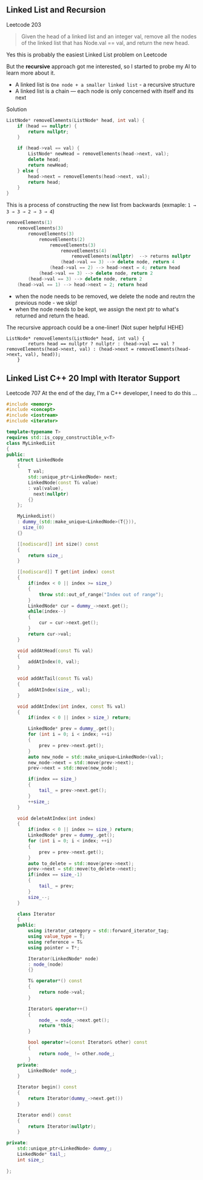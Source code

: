 ## Linked List and Recursion
Leetcode 203
> Given the head of a linked list and an integer val, remove all the nodes of the linked list that has Node.val == val, and return the new head.

Yes this is probably the easiest Linked List problem on Leetcode

But the **recursive** approach got me interested, so I started to probe my AI to learn more about it. 

- A linked list is `One node + a smaller linked list` - a recursive structure
- A linked list is a chain — each node is only concerned with itself and its next

Solution
```c++
ListNode* removeElements(ListNode* head, int val) {
    if (head == nullptr) {
        return nullptr;
    }

    if (head->val == val) {
        ListNode* newHead = removeElements(head->next, val);
        delete head;
        return newHead;
    } else {
        head->next = removeElements(head->next, val);
        return head;
    }
}
```

This is a process of constructing the new list from backwards (exmaple: `1 → 3 → 3 → 2 → 3 → 4`)
```c++
removeElements(1)
    removeElements(3)
        removeElements(3)
            removeElements(2)
                removeElements(3)
                    removeElements(4)
                        removeElements(nullptr)  --> returns nullptr
                    (head->val == 3) --> delete node, return 4
                (head->val == 2) --> head->next = 4; return head
            (head->val == 3) --> delete node, return 2
        (head->val == 3) --> delete node, return 2
    (head->val == 1) --> head->next = 2; return head

```
- when the node needs to be removed, we delete the node and reutrn the previous node - we skip! 
- when the node needs to be kept, we assign the next ptr to what's returned and return the head. 

The recursive approach could be a one-liner! (Not super helpful HEHE)
```
ListNode* removeElements(ListNode* head, int val) {
        return head == nullptr ? nullptr : (head->val == val ? removeElements(head->next, val) : (head->next = removeElements(head->next, val), head));
    }
```

## Linked List C++ 20 Impl with Iterator Support
Leetcode 707
At the end of the day, I'm a C++ developer, I need to do this ...
```c++
#include <memory>
#include <concept>
#include <iostream>
#include <iterator>

template<typename T>
requires std::is_copy_constructible_v<T>
class MyLinkedList
{
public:
	struct LinkedNode
	{
		T val;
		std::unique_ptr<LinkedNode> next;
		LinkedNode(const T& value)
		: val(value),
		  next(nullptr)
		{}
	};

	MyLinkedList()
	: dummy_(std::make_unique<LinkedNode>(T{})),
	  size_(0)
	{}

	[[nodiscard]] int size() const 
	{
		return size_;
	}

	[[nodiscard]] T get(int index) const
	{
		if(index < 0 || index >= size_)
		{
			throw std::out_of_range("Index out of range");
		}
		LinkedNode* cur = dummy_->next.get();
		while(index--)
		{
			cur = cur->next.get();
		}
		return cur->val;
	}

	void addAtHead(const T& val)
	{
		addAtIndex(0, val);
	}

	void addAtTail(const T& val)
	{
		addAtIndex(size_, val);
	}

	void addAtIndex(int index, const T& val)
	{
		if(index < 0 || index > size_) return;

		LinkedNode* prev = dummy_.get();
		for (int i = 0; i < index; ++i)
		{
			prev = prev->next.get();
		}
		auto new_node = std::make_unique<LinkedNode>(val);
		new_node->next = std::move(prev->next);
		prev->next = std::move(new_node);

		if(index == size_)
		{
			tail_ = prev->next.get();
		}
		++size_;
	}

	void deleteAtIndex(int index)
	{
		if(index < 0 || index >= size_) return;
		LinkedNode* prev = dummy_.get();
		for (int i = 0; i < index; ++i)
		{
			prev = prev->next.get();
		}
		auto to_delete = std::move(prev->next);
		prev->next = std::move(to_delete->next);
		if(index == size_-1)
		{
			tail_ = prev;
		}
		size_--;
	}

	class Iterator 
	{
	public:
		using iterator_category = std::forward_iterator_tag;
		using value_type = T;
		using reference = T&
		using pointer = T*;

		Iterator(LinkedNode* node) 
		: node_(node)
		{}

		T& operator*() const
		{
			return node->val;
		}

		Iterator& operator++()
		{
			node_ = node_->next.get();
			return *this;
		}

		bool operator!=(const Iterator& other) const
		{
			return node_ != other.node_;
		}
	private:
		LinkedNode* node_;
	}

	Iterator begin() const
	{
		return Iterator(dummy_->next.get())
	}

	Iterator end() const 
	{
		return Iterator(nullptr);
	}

private:
	std::unique_ptr<LinkedNode> dummy_;
	LinkedNode* tail_;
	int size_;
 
};
```

